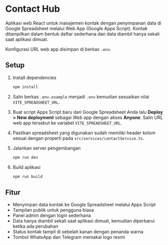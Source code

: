# Contact Hub

Aplikasi web React untuk manajemen kontak dengan penyimpanan data di Google Spreadsheet melalui Web App (Google Apps Script).
Kontak ditampilkan dalam bentuk daftar sederhana dan data diambil hanya sekali saat aplikasi dimuat.

Konfigurasi URL web app disimpan di berkas `.env`.

## Setup

1. Install dependencies

   ```bash
   npm install
   ```

2. Salin berkas `.env.example` menjadi `.env` kemudian sesuaikan nilai
   `VITE_SPREADSHEET_URL`.

3. Buat script Apps Script baru dari Google Spreadsheet Anda lalu
   **Deploy > New deployment** sebagai *Web app* dengan akses
   **Anyone**. Salin URL web app tersebut ke variabel `VITE_SPREADSHEET_URL`.

4. Pastikan spreadsheet yang digunakan sudah memiliki header kolom sesuai
   dengan properti pada `src/services/contactService.ts`.

5. Jalankan server pengembangan

   ```bash
   npm run dev
   ```

6. Build aplikasi

   ```bash
   npm run build
   ```

## Fitur

- Menyimpan data kontak ke Google Spreadsheet melalui Apps Script
- Tampilan publik untuk pengguna biasa
- Panel admin dengan login sederhana
- Data hanya diambil sekali saat aplikasi dimuat, kemudian diperbarui ketika ada perubahan
- Status kontak tampil di sebelah kanan dengan penanda warna
- Tombol WhatsApp dan Telegram memakai logo resmi

